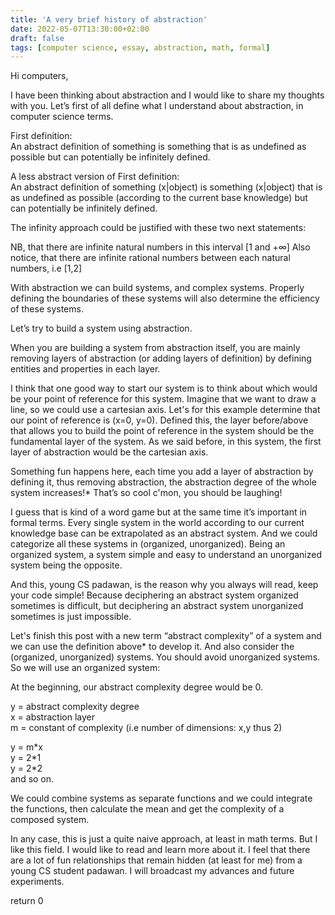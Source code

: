 ```yaml
---
title: 'A very brief history of abstraction'
date: 2022-05-07T13:30:00+02:00
draft: false
tags: [computer science, essay, abstraction, math, formal]
---
```


Hi computers,

I have been thinking about abstraction and I would like to share my thoughts with you. Let’s first of all define what I understand about abstraction, in computer science terms.

First definition:  
An abstract definition of something is something that is as undefined as possible but can potentially be infinitely defined.

A less abstract version of First definition:  
An abstract definition of something (x|object) is something (x|object) that is as undefined as possible (according to the current base knowledge) but can potentially be infinitely defined.

The infinity approach could be justified with these two next statements:

NB, that there are infinite natural numbers in this interval [1 and +∞]
Also notice, that there are infinite rational numbers between each natural numbers, i.e [1,2]

With abstraction we can build systems, and complex systems. Properly defining the boundaries of these systems will also determine the efficiency of these systems.

Let’s try to build a system using abstraction.

When you are building a system from abstraction itself, you are mainly removing layers of abstraction (or adding layers of definition) by defining entities and properties in each layer.

I think that one good way to start our system is to think about which would be your point of reference for this system. Imagine that we want to draw a line, so we could use a cartesian axis. Let's for this example determine that our point of reference is (x=0, y=0). Defined this, the layer before/above that allows you to build the point of reference in the system should be the fundamental layer of the system. As we said before, in this system, the first layer of abstraction would be the cartesian axis.

Something fun happens here, each time you add a layer of abstraction by defining it, thus removing abstraction, the abstraction degree of the whole system increases!\* That’s so cool c'mon, you should be laughing!

I guess that is kind of a word game but at the same time it’s important in formal terms. Every single system in the world according to our current knowledge base can be extrapolated as an abstract system. And we could categorize all these systems in (organized, unorganized). Being an organized system, a system simple and easy to understand an unorganized system being the opposite.

And this, young CS padawan, is the reason why you always will read, keep your code simple! Because deciphering an abstract system organized sometimes is difficult, but deciphering an abstract system unorganized sometimes is just impossible.

Let's finish this post with a new term “abstract complexity” of a system and we can use the definition above\* to develop it. And also consider the (organized, unorganized) systems. You should avoid unorganized systems. So we will use an organized system:

At the beginning, our abstract complexity degree would be 0.

y = abstract complexity degree  
x = abstraction layer  
m = constant of complexity (i.e number of dimensions: x,y thus 2)  

y = m\*x  
y = 2\*1  
y = 2\*2  
and so on.  

We could combine systems as separate functions and we could integrate the functions, then calculate the mean and get the complexity of a composed system.

In any case, this is just a quite naive approach, at least in math terms. But I like this field. I would like to read and learn more about it. I feel that there are a lot of fun relationships that remain hidden (at least for me) from a young CS student padawan. I will broadcast my advances and future experiments.

return 0
